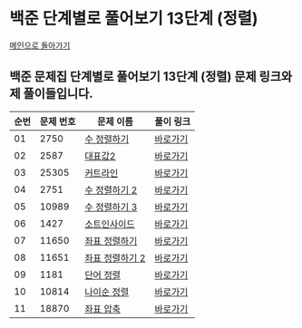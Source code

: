 # 백준 단계별로 풀어보기 13단계 (정렬)

[메인으로 돌아가기](https://github.com/younjun1234/Baekjoon/tree/main)

## 백준 문제집 단계별로 풀어보기 13단계 (정렬) 문제 링크와 제 풀이들입니다.

| 순번 | 문제 번호 | 문제 이름 | 풀이 링크 |
|----------|----------|----------|----------|
| 01 | 2750 | 	[수 정렬하기](https://www.acmicpc.net/problem/2750) | [바로가기](https://github.com/younjun1234/Baekjoon/blob/main/%EC%A0%95%EB%A0%AC/%EC%88%98%20%EC%A0%95%EB%A0%AC%ED%95%98%EA%B8%B0.java) |
| 02 | 2587 | 	[대표값2](https://www.acmicpc.net/problem/2587) | [바로가기](https://github.com/younjun1234/Baekjoon/blob/main/%EC%A0%95%EB%A0%AC/%EB%8C%80%ED%91%9C%EA%B0%922.java) |
| 03 | 25305 | 	[커트라인](https://www.acmicpc.net/problem/25305) | [바로가기](https://github.com/younjun1234/Baekjoon/blob/main/%EC%A0%95%EB%A0%AC/%EC%BB%A4%ED%8A%B8%EB%9D%BC%EC%9D%B8.java) |
| 04 | 2751 | 	[수 정렬하기 2](https://www.acmicpc.net/problem/2751) | [바로가기](https://github.com/younjun1234/Baekjoon/blob/main/%EC%A0%95%EB%A0%AC/%EC%88%98%20%EC%A0%95%EB%A0%AC%ED%95%98%EA%B8%B02.java) |
| 05 | 10989 | 	[수 정렬하기 3](https://www.acmicpc.net/problem/10989) | [바로가기](https://github.com/younjun1234/Baekjoon/blob/main/%EC%A0%95%EB%A0%AC/%EC%88%98%20%EC%A0%95%EB%A0%AC%ED%95%98%EA%B8%B03.java) |
| 06 | 1427 | 	[소트인사이드](https://www.acmicpc.net/problem/1427) | [바로가기](https://github.com/younjun1234/Baekjoon/blob/main/%EC%A0%95%EB%A0%AC/%EC%86%8C%ED%8A%B8%EC%9D%B8%EC%82%AC%EC%9D%B4%EB%93%9C.java) |
| 07 | 11650 | 	[좌표 정렬하기](https://www.acmicpc.net/problem/11650) | [바로가기](https://github.com/younjun1234/Baekjoon/blob/main/%EC%A0%95%EB%A0%AC/%EC%A2%8C%ED%91%9C%20%EC%A0%95%EB%A0%AC%ED%95%98%EA%B8%B0.java) |
| 08 | 11651 | 	[좌표 정렬하기 2](https://www.acmicpc.net/problem/11651) | [바로가기](https://github.com/younjun1234/Baekjoon/blob/main/%EC%A0%95%EB%A0%AC/%EC%A2%8C%ED%91%9C%20%EC%A0%95%EB%A0%AC%ED%95%98%EA%B8%B02.java) |
| 09 | 1181 | 	[단어 정렬](https://www.acmicpc.net/problem/1181) | [바로가기](https://github.com/younjun1234/Baekjoon/blob/main/%EC%A0%95%EB%A0%AC/%EB%8B%A8%EC%96%B4%20%EC%A0%95%EB%A0%AC.java) |
| 10 | 10814 | 	[나이순 정렬](https://www.acmicpc.net/problem/10814) | [바로가기](https://github.com/younjun1234/Baekjoon/blob/main/%EC%A0%95%EB%A0%AC/%EB%82%98%EC%9D%B4%EC%88%9C%20%EC%A0%95%EB%A0%AC.java) |
| 11 | 18870 | 	[좌표 압축](https://www.acmicpc.net/problem/18870) | [바로가기](https://github.com/younjun1234/Baekjoon/blob/main/%EC%A0%95%EB%A0%AC/%EC%A2%8C%ED%91%9C%20%EC%95%95%EC%B6%95.java) |
